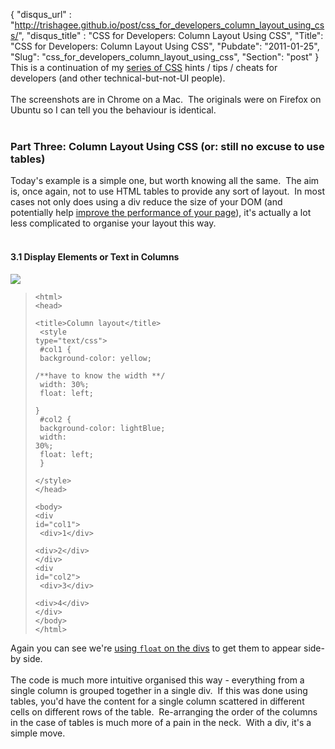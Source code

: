 {
 "disqus_url" : "http://trishagee.github.io/post/css_for_developers_column_layout_using_css/",
 "disqus_title" : "CSS for Developers: Column Layout Using CSS",
 "Title": "CSS for Developers: Column Layout Using CSS",
 "Pubdate": "2011-01-25",
 "Slug": "css_for_developers_column_layout_using_css",
 "Section": "post"
}
This is a continuation of my <a href="http://mechanitis.blogspot.com/search/label/css">series of CSS</a> hints / tips / cheats for developers (and other technical-but-not-UI people).<br /><br />The screenshots are in Chrome on a Mac. &nbsp;The originals were on Firefox on Ubuntu so I can tell you the behaviour is identical.<br /><br /><h3>Part Three: Column Layout Using CSS (or: still no excuse to use tables)</h3><div>Today's example is a simple one, but worth knowing all the same. &nbsp;The aim is, once again, not to use HTML tables to provide any sort of layout. &nbsp;In most cases not only does using a div reduce the size of your DOM (and potentially help <a href="http://mechanitis.blogspot.com/2011/01/gwt-why-verticalpanel-is-evil.html">improve the performance of your page</a>), it's actually a lot less complicated to organise your layout this way.<br /><br /></div><h4>3.1 Display Elements or Text in Columns</h4><div class="separator" style="clear: both; text-align: center;"><a href="http://3.bp.blogspot.com/_7adQd_YVgmQ/TT1v4bAebwI/AAAAAAAAH8Q/oM4PAaNx3dI/s1600/Screen+shot+2011-01-24+at+12.21.02.png" imageanchor="1" style="clear: left; float: left; margin-bottom: 1em; margin-right: 1em;"><img border="0" src="http://3.bp.blogspot.com/_7adQd_YVgmQ/TT1v4bAebwI/AAAAAAAAH8Q/oM4PAaNx3dI/s1600/Screen+shot+2011-01-24+at+12.21.02.png" /></a></div><div style="clear: both;"><blockquote><pre><code>&lt;html&gt;<br />&lt;head&gt;<br />    &lt;title&gt;Column layout&lt;/title&gt;<br />    &lt;style type="text/css"&gt;<br />        #col1 {<br />            background-color: yellow;<br />            /**have to know the width **/<br />            width: 30%;<br />            float: left;<br />        }<br />        #col2 {<br />            background-color: lightBlue;<br />            width: 30%;<br />            float: left;<br />        }<br />    &lt;/style&gt;<br />&lt;/head&gt;<br /><br />&lt;body&gt;<br />&lt;div id="col1"&gt;<br />    &lt;div&gt;1&lt;/div&gt;<br />    &lt;div&gt;2&lt;/div&gt;<br />&lt;/div&gt;<br />&lt;div id="col2"&gt;<br />    &lt;div&gt;3&lt;/div&gt;<br />    &lt;div&gt;4&lt;/div&gt;<br />&lt;/div&gt;<br />&lt;/body&gt;<br />&lt;/html&gt;<br /></code></pre></blockquote></div><div>Again you can see we're <a href="http://mechanitis.blogspot.com/2011/01/css-for-developers-joy-of-floats.html">using <code>float</code> on the divs</a> to get them to appear side-by side.<br /><br />The code is much more intuitive organised this way - everything from a single column is grouped together in a single div. &nbsp;If this was done using tables, you'd have the content for a single column scattered in different cells on different rows of the table. &nbsp;Re-arranging the order of the columns in the case of tables is much more of a pain in the neck. &nbsp;With a div, it's a simple move.</div>
